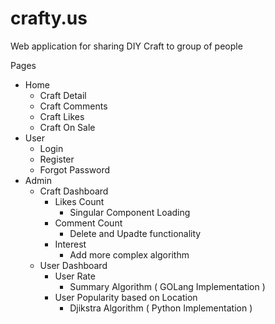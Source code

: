 # crafty.us

Web application for sharing DIY Craft to group of people

Pages

- Home
  - Craft Detail
  - Craft Comments
  - Craft Likes
  - Craft On Sale
- User
  - Login
  - Register
  - Forgot Password
- Admin
  - Craft Dashboard
    - Likes Count   
      - Singular Component Loading
    - Comment Count
      - Delete and Upadte functionality
    - Interest
      - Add more complex algorithm
  - User Dashboard
    - User Rate
      - Summary Algorithm ( GOLang Implementation )
    - User Popularity based on Location
      - Djikstra Algorithm ( Python Implementation )


